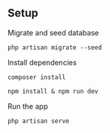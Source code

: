 ## Setup

Migrate and seed database

```
php artisan migrate --seed
```

Install dependencies

```
composer install
```

```
npm install & npm run dev
```

Run the app

```
php artisan serve
```
